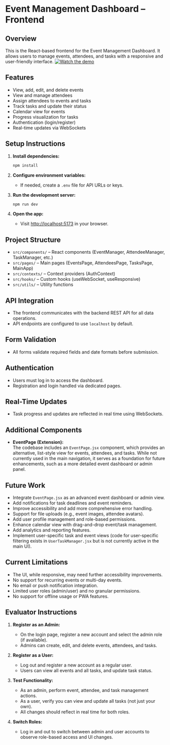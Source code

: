 # Event Management Dashboard – Frontend

## Overview
This is the React-based frontend for the Event Management Dashboard. It allows users to manage events, attendees, and tasks with a responsive and user-friendly interface.
[![Watch the demo](https://img.youtube.com/vi/3IJ_py7Pgws/0.jpg)](https://youtu.be/3IJ_py7Pgws)




## Features
- View, add, edit, and delete events
- View and manage attendees
- Assign attendees to events and tasks
- Track tasks and update their status
- Calendar view for events
- Progress visualization for tasks
- Authentication (login/register)
- Real-time updates via WebSockets

## Setup Instructions

1. **Install dependencies:**
   ```bash
   npm install
   ```

2. **Configure environment variables:**
   - If needed, create a `.env` file for API URLs or keys.

3. **Run the development server:**
   ```bash
   npm run dev
   ```

4. **Open the app:**
   - Visit [http://localhost:5173](http://localhost:5173) in your browser.

## Project Structure
- `src/components/` – React components (EventManager, AttendeeManager, TaskManager, etc.)
- `src/pages/` – Main pages (EventsPage, AttendeesPage, TasksPage, MainApp)
- `src/contexts/` – Context providers (AuthContext)
- `src/hooks/` – Custom hooks (useWebSocket, useResponsive)
- `src/utils/` – Utility functions

## API Integration
- The frontend communicates with the backend REST API for all data operations.
- API endpoints are configured to use `localhost` by default.

## Form Validation
- All forms validate required fields and date formats before submission.

## Authentication
- Users must log in to access the dashboard.
- Registration and login handled via dedicated pages.

## Real-Time Updates
- Task progress and updates are reflected in real time using WebSockets.

## Additional Components

- **EventPage (Extension):**  
  The codebase includes an `EventPage.jsx` component, which provides an alternative, list-style view for events, attendees, and tasks. While not currently used in the main navigation, it serves as a foundation for future enhancements, such as a more detailed event dashboard or admin panel.

## Future Work

- Integrate `EventPage.jsx` as an advanced event dashboard or admin view.
- Add notifications for task deadlines and event reminders.
- Improve accessibility and add more comprehensive error handling.
- Support for file uploads (e.g., event images, attendee avatars).
- Add user profile management and role-based permissions.
- Enhance calendar view with drag-and-drop event/task management.
- Add analytics and reporting features.
- Implement user-specific task and event views (code for user-specific filtering exists in `UserTaskManager.jsx` but is not currently active in the main UI).

## Current Limitations

- The UI, while responsive, may need further accessibility improvements.
- No support for recurring events or multi-day events.
- No email or push notification integration.
- Limited user roles (admin/user) and no granular permissions.
- No support for offline usage or PWA features.

## Evaluator Instructions

1. **Register as an Admin:**
   - On the login page, register a new account and select the admin role (if available).
   - Admins can create, edit, and delete events, attendees, and tasks.

2. **Register as a User:**
   - Log out and register a new account as a regular user.
   - Users can view all events and all tasks, and update task status.

3. **Test Functionality:**
   - As an admin, perform event, attendee, and task management actions.
   - As a user, verify you can view and update all tasks (not just your own).
   - All changes should reflect in real time for both roles.

4. **Switch Roles:**
   - Log in and out to switch between admin and user accounts to observe role-based access and UI changes.
